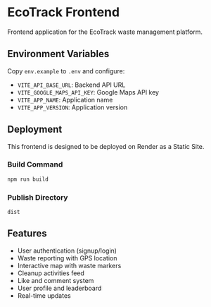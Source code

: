 # EcoTrack Frontend

Frontend application for the EcoTrack waste management platform.

## Environment Variables

Copy `env.example` to `.env` and configure:

- `VITE_API_BASE_URL`: Backend API URL
- `VITE_GOOGLE_MAPS_API_KEY`: Google Maps API key
- `VITE_APP_NAME`: Application name
- `VITE_APP_VERSION`: Application version

## Deployment

This frontend is designed to be deployed on Render as a Static Site.

### Build Command
```bash
npm run build
```

### Publish Directory
```
dist
```

## Features

- User authentication (signup/login)
- Waste reporting with GPS location
- Interactive map with waste markers
- Cleanup activities feed
- Like and comment system
- User profile and leaderboard
- Real-time updates

